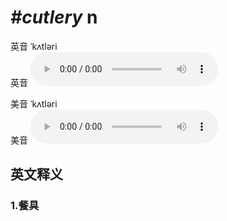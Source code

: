 # ***\#cutlery*** n
英音 ˈkʌtləri  
英音
<audio src="./media/cutlery1_AAC.aac" controls="controls"></audio>

美音 ˈkʌtləri  
美音
<audio src="./media/cutlery2_AAC.aac" controls="controls"></audio>



  

英文释义
---
### 1.**餐具**  


